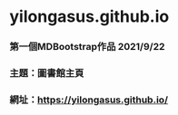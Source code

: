 # yilongasus.github.io

### 第一個MDBootstrap作品 2021/9/22
### 主題：圖書館主頁
### 網址：https://yilongasus.github.io/
